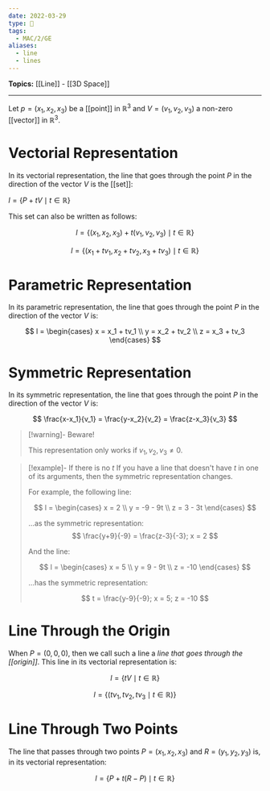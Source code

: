 ```yaml
---
date: 2022-03-29
type: 🧠
tags:
  - MAC/2/GE
aliases:
  - line
  - lines
---
```


**Topics:** [[Line]] - [[3D Space]]

---

Let $p = (x_1, x_2, x_3)$ be a [[point]] in $\mathbb{R}^3$ and $V = (v_1, v_2, v_3)$ a non-zero [[vector]] in $\mathbb{R}^3$.

# Vectorial Representation

In its vectorial representation, the line that goes through the point $P$ in the direction of the vector $V$ is the [[set]]:

$l = \{ P + tV \mid t \in \mathbb{R} \}$

This set can also be written as follows:

$$
l = \{ (x_1, x_2, x_3) + t(v_1, v_2, v_3) \mid t \in \mathbb{R} \}
$$

$$
l = \{ (x_1+tv_1, x_2+tv_2, x_3+tv_3) \mid t \in \mathbb{R} \}
$$

# Parametric Representation

In its parametric representation, the line that goes through the point $P$ in the direction of the vector $V$ is:

$$
l = \begin{cases}
x = x_1 + tv_1 \\
y = x_2 + tv_2 \\
z = x_3 + tv_3
\end{cases}
$$

# Symmetric Representation

In its symmetric representation, the line that goes through the point $P$ in the direction of the vector $V$ is:

$$
\frac{x-x_1}{v_1} = \frac{y-x_2}{v_2} = \frac{z-x_3}{v_3}
$$

> [!warning]- Beware!
>
> This representation only works if $v_1, v_2, v_3 \neq 0$.

> [!example]- If there is no $t$
> If you have a line that doesn't have $t$ in one of its arguments, then the symmetric representation changes.
>
> For example, the following line:
>
> $$
> l = \begin{cases} x = 2 \\ y = -9 - 9t \\ z = 3 - 3t \end{cases}
> $$
>
> …as the symmetric representation:
> $$
> \frac{y+9}{-9} = \frac{z-3}{-3}; x = 2
> $$
>
> And the line:
>
> $$
> l = \begin{cases} x = 5 \\ y = 9 - 9t \\ z = -10 \end{cases}
> $$
>
> …has the symmetric representation:
>
> $$
> t = \frac{y-9}{-9}; x = 5; z = -10
> $$

# Line Through the Origin

When $P = (0, 0, 0)$, then we call such a line a _line that goes through the [[origin]]_. This line in its vectorial representation is:

$$
l = \{ tV \mid t \in \mathbb{R} \}
$$

$$
l = \{ (tv_1, tv_2, tv_3 \mid t \in \mathbb{R}) \}
$$

# Line Through Two Points

The line that passes through two points $P = (x_1, x_2, x_3)$ and $R = (y_1, y_2, y_3)$ is, in its vectorial representation:

$$
l = \{ P + t(R-P) \mid t \in \mathbb{R} \}
$$
